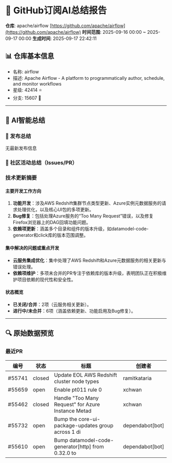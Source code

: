 # 🤖 GitHub订阅AI总结报告
**仓库**: apache/airflow [https://github.com/apache/airflow](https://github.com/apache/airflow)
**时间范围**: 2025-09-16 00:00 ~ 2025-09-17 00:00
**生成时间**: 2025-09-17 22:42:11

## 📊 仓库基本信息
- 名称: airflow
- 描述: Apache Airflow - A platform to programmatically author, schedule, and monitor workflows
- 星级: 42414 ⭐
- 分支: 15607 🍴

---
## 📝 AI智能总结
### 🔖 发布总结
无最新发布信息

### 📢 社区活动总结（Issues/PR）
### 技术更新摘要

#### 主要开发工作方向
1. **功能开发**：涉及AWS Redshift集群节点类型更新、Azure实例元数据服务的请求处理优化，以及核心UI包的多项更新。
2. **Bug修复**：包括处理Azure服务的“Too Many Request”错误，以及修复Firefox浏览器上的DAG回填功能问题。
3. **依赖项更新**：涵盖多个目录和组件的版本升级，如datamodel-code-generator和click库的版本范围调整。

#### 集中解决的问题或重点开发
- **云服务集成优化**：集中处理了AWS Redshift和Azure元数据服务的相关更新与错误处理。
- **依赖项维护**：多项未合并的PR专注于依赖库的版本升级，表明团队正在积极维护项目依赖的现代性和安全性。

#### 状态概览
- **已关闭/合并**：2项（云服务相关更新）。
- **进行中/未合并**：6项（涵盖依赖更新、功能启用及Bug修复）。

---

## 🔍 原始数据预览
### 最近PR
| 编号 | 状态 | 标题 | 创建者 |
|------|------|------|--------|
| #55741 | closed | Update EOL AWS Redshift cluster node types | ramitkataria |
| #55659 | open | Enable pt011 rule 0 | xchwan |
| #55462 | closed | Handle "Too Many Request" for Azure Instance Metad | xchwan |
| #55732 | open | Bump the core-ui-package-updates group across 1 di | dependabot[bot] |
| #55610 | open | Bump datamodel-code-generator[http] from 0.32.0 to | dependabot[bot] |
